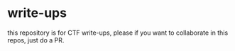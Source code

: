 # write-ups


this repository is for CTF write-ups, please if you want to collaborate in this repos, just do a PR.
